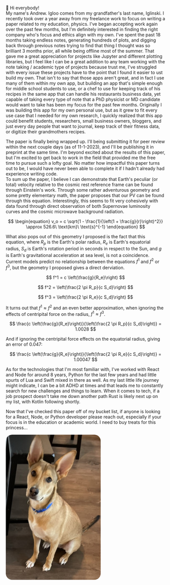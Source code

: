 
👋 Hi everybody!  
My name's Andrew. Igloo comes from my grandfather's last name, Iglinski. I recently took over a year away from my freelance work to focus on writing a paper related to my education, physics. I've began accepting work again over the past few months, but I'm definitely interested in finding the right company who's focus and ethics align with my own. I've spent the past 18 months taking endless notes, generating hundreds of plots, and digging back through previous notes trying to find that thing I thought was so brilliant 3 months prior, all while being offline most of the summer. That gave me a great appreciation for projects like Jupyter and different plotting libraries, but I feel like I can be a great addition to any team working with the note taking / academic type of projects because trust me, I've struggled with every issue these projects have to the point that I found it easier to ust build my own. That isn't to say that those apps aren't great, and in fact I use many of them within my own app, but building an app that's simple enough for middle school students to use, or a chef to use for keeping track of his recipes in the same app that can handle his restaurants business data, yet capable of taking every type of note that a PhD physicist or MD candidate would want to take has been my focus for the past few months. Originally I was building this app for my own personal use, but as it grew to fit every use case that I needed for my own research, I quickly realized that this app could benefit students, researchers, small business owners, bloggers, and just every day people that want to journal, keep track of their fitness data, or digitize their grandmothers recipes.

The paper is finally being wrapped up. I'll being submitting it for peer review within the next couple days (as of 11-1-2023), and I'll be publishing it in preprint at the same time. I'm beyond excited about the results of this paper, but I'm excited to get back to work in the field that provided me the free time to pursue such a lofty goal. No matter how impactful this paper turns out to be, I would have never been able to complete it if I hadn't already had experience writing code.  
To sum up the paper, I believe I can demonstrate that Earth's peculiar (or total) velocity relative to the cosmic rest reference frame can be found through Einstein's work. Through some rather adventurous geometry and some pretty elementary math, the paper proposes that our PV can be found through this equation. Interestingly, this seems to fit very cohesively with data found through direct observation of both Supernovae luminosity curves and the cosmic microwave background radiation.

$$
\begin{equation}
v_o = c \sqrt{1 - \frac{1}{\left(1 + \frac{g}{r}\right)^2}} \approx 526.6\ \text{km}\ \text{s}^{-1}
\end{equation}
$$

What also pops out of this geometry I proposed is the fact that this equation, where $R_p$ is the Earth's polar radius, $R_e$ is Earth's equatorial radius, $S_d$ is Earth's rotation period in seconds in respect to the Sun, and $g$ is Earth's gravitational acceleration at sea level, is not a coincidence. Current models predict no relationship between the equations $f^1$ and $f^2$ or $f^3$, but the geometry I proposed gives a direct derviation.

$$
f^1 = c \left(\frac{g}{R_e}\right)
$$

$$
f^2 = \left(\frac{2 \pi R_p}{c S_d}\right)
$$

$$
f^3 = \left(\frac{2 \pi R_e}{c S_d}\right)
$$

It turns out that $f^1 \approx f^2$ and an even better approximation, when ignoring the effects of centripital force on the radius, $f^1 \approx f^3$.

$$
\frac{c \left(\frac{g}{R_e}\right)}{\left(\frac{2 \pi R_p}{c S_d}\right)} = 1.0028
$$

And if ignoring the centripital force effects on the equatorial radius, giving an error of $0.047%$:

$$
\frac{c \left(\frac{g}{R_e}\right)}{\left(\frac{2 \pi R_e}{c S_d}\right)} = 1.00047
$$



As for the technologies that I'm most familiar with, I've worked with React and Node for around 8 years, Python for the last few years and had little spurts of Lua and Swift mixed in there as well. As my last little life journey might indicate, I can be a bit ADHD at times and that leads me to constantly search for new challenges and things to learn. When it comes to tech, if a job prospect doesn't take me down another path Rust is likely next up on my list, with Kotlin following shortly.  

Now that I've checked this paper off of my bucket list, if anyone is looking for a React, Node, or Python developer please reach out, especially if your focus is in the education or academic world. I need to buy treats for this princess...

<img src="./Layla.jpg" width=300 align=left style="border-radius: 20px; margin: auto 30px auto auto">
